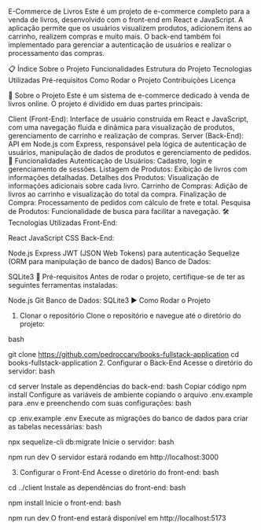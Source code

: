 E-Commerce de Livros
Este é um projeto de e-commerce completo para a venda de livros, desenvolvido com o front-end em React e JavaScript. A aplicação permite que os usuários visualizem produtos, adicionem itens ao carrinho, realizem compras e muito mais. O back-end também foi implementado para gerenciar a autenticação de usuários e realizar o processamento das compras.

📋 Índice
Sobre o Projeto
Funcionalidades
Estrutura do Projeto
Tecnologias Utilizadas
Pré-requisitos
Como Rodar o Projeto
Contribuições
Licença

📖 Sobre o Projeto
Este é um sistema de e-commerce dedicado à venda de livros online. O projeto é dividido em duas partes principais:

Client (Front-End): Interface de usuário construída em React e JavaScript, com uma navegação fluida e dinâmica para visualização de produtos, gerenciamento de carrinho e realização de compras.
Server (Back-End): API em Node.js com Express, responsável pela lógica de autenticação de usuários, manipulação de dados de produtos e gerenciamento de pedidos.
🚀 Funcionalidades
Autenticação de Usuários: Cadastro, login e gerenciamento de sessões.
Listagem de Produtos: Exibição de livros com informações detalhadas.
Detalhes dos Produtos: Visualização de informações adicionais sobre cada livro.
Carrinho de Compras: Adição de livros ao carrinho e visualização do total da compra.
Finalização de Compra: Processamento de pedidos com cálculo de frete e total.
Pesquisa de Produtos: Funcionalidade de busca para facilitar a navegação.
🛠 Tecnologias Utilizadas
Front-End:

React
JavaScript
CSS
Back-End:

Node.js
Express
JWT (JSON Web Tokens) para autenticação
Sequelize (ORM para manipulação de banco de dados)
Banco de Dados:

SQLite3 
📝 Pré-requisitos
Antes de rodar o projeto, certifique-se de ter as seguintes ferramentas instaladas:

Node.js
Git
Banco de Dados: SQLite3 
▶️ Como Rodar o Projeto
1. Clonar o repositório
Clone o repositório e navegue até o diretório do projeto:

bash

git clone https://github.com/pedroccarv/books-fullstack-application
cd books-fullstack-application
2. Configurar o Back-End
Acesse o diretório do servidor:
bash

cd server
Instale as dependências do back-end:
bash
Copiar código
npm install
Configure as variáveis de ambiente copiando o arquivo .env.example para .env e preenchendo com suas configurações:
bash

cp .env.example .env
Execute as migrações do banco de dados para criar as tabelas necessárias:
bash

npx sequelize-cli db:migrate
Inicie o servidor:
bash

npm run dev
O servidor estará rodando em http://localhost:3000

3. Configurar o Front-End
Acesse o diretório do front-end:
bash

cd ../client
Instale as dependências do front-end:
bash

npm install
Inicie o front-end:
bash

npm run dev
O front-end estará disponível em http://localhost:5173
